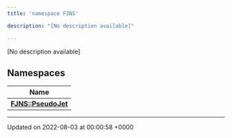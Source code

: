 ```yaml
---
title: 'namespace FJNS'

description: "[No description available]"

---
```







[No description available]

## Namespaces

| Name           |
| -------------- |
| **[FJNS::PseudoJet](/documentation/code/darkbit_development/namespaces/namespacefjns_1_1pseudojet/)**  |






-------------------------------

Updated on 2022-08-03 at 00:00:58 +0000